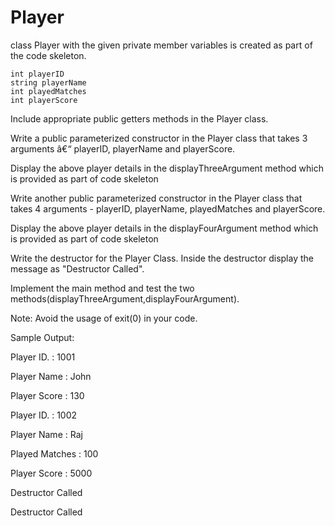 # Player

class Player with the given private member variables is created as part of the code skeleton.

    int playerID
    string playerName
    int playedMatches
    int playerScore
Include appropriate public getters methods in the Player class.

Write a public  parameterized constructor in the Player class that takes 3 arguments â€“ playerID, playerName and playerScore.

Display the above player details in the displayThreeArgument method which is provided as part of code skeleton

Write another public parameterized constructor in the Player class that takes 4 arguments - playerID, playerName, playedMatches and playerScore.

Display the above player details in the displayFourArgument method which is provided as part of code skeleton

Write the destructor for the Player Class. Inside the destructor display the message as "Destructor Called".

Implement the main method and test the two methods(displayThreeArgument,displayFourArgument).

Note: Avoid the usage of exit(0) in your code.  

Sample Output:

Player ID. : 1001                                                              

Player Name : John                                                             

Player Score : 130  

                                                                                                     

Player ID. : 1002                                                              

Player Name : Raj                                                              

Played Matches : 100                                                           

Player Score : 5000                                                            



Destructor Called                                                                     

Destructor Called       
